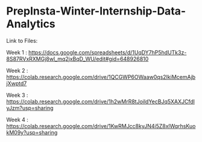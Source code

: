 # PrepInsta-Winter-Internship-Data-Analytics

Link to Files:

Week 1 : https://docs.google.com/spreadsheets/d/1UqDY7hP5hdUTk3z-8S87RVxRXMGj8wl_mq2jxBqD_WU/edit#gid=648926810

Week 2 : https://colab.research.google.com/drive/1QCGWP6OWaaw0qs2IkiMcemAjbjXwptd7

Week 3 : https://colab.research.google.com/drive/1h2wMrR8tJoildYecBJq5XAXJCfdlyJzm?usp=sharing

Week 4 : https://colab.research.google.com/drive/1KwRMJcc8kyJN4i5Z8xlWqrhsKuokM09y?usp=sharing
